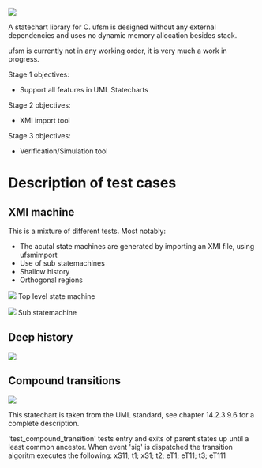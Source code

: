 ![](https://github.com/jonpe960/ufsm/raw/master/doc/logo.png)

A statechart library for C. ufsm is designed without any external dependencies and uses no dynamic memory allocation besides stack.

ufsm is currently not in any working order, it is very much a work in progress.

Stage 1 objectives:
 - Support all features in UML Statecharts
 
Stage 2 objectives:
 - XMI import tool
 
Stage 3 objectives:
 - Verification/Simulation tool

# Description of test cases

## XMI machine

This is a mixture of different tests. Most notably:
 - The acutal state machines are generated by importing an XMI file, using ufsmimport
 - Use of sub statemachines
 - Shallow history
 - Orthogonal regions

![](https://github.com/jonpe960/ufsm/raw/master/doc/test_xmi_machine1.png)
Top level state machine

![](https://github.com/jonpe960/ufsm/raw/master/doc/test_xmi_machine2.png)
Sub statemachine

## Deep history

![](https://github.com/jonpe960/ufsm/raw/master/doc/test_deephistory.png)



## Compound transitions

![](https://github.com/jonpe960/ufsm/raw/master/doc/test_compound_transition.png)

This statechart is taken from the UML standard, see chapter 14.2.3.9.6 for a complete description.

'test_compound_transition' tests entry and exits of parent states up until a least common ancestor. When event 'sig' is dispatched the transition algoritm executes the following: xS11; t1; xS1; t2; eT1; eT11; t3; eT111



